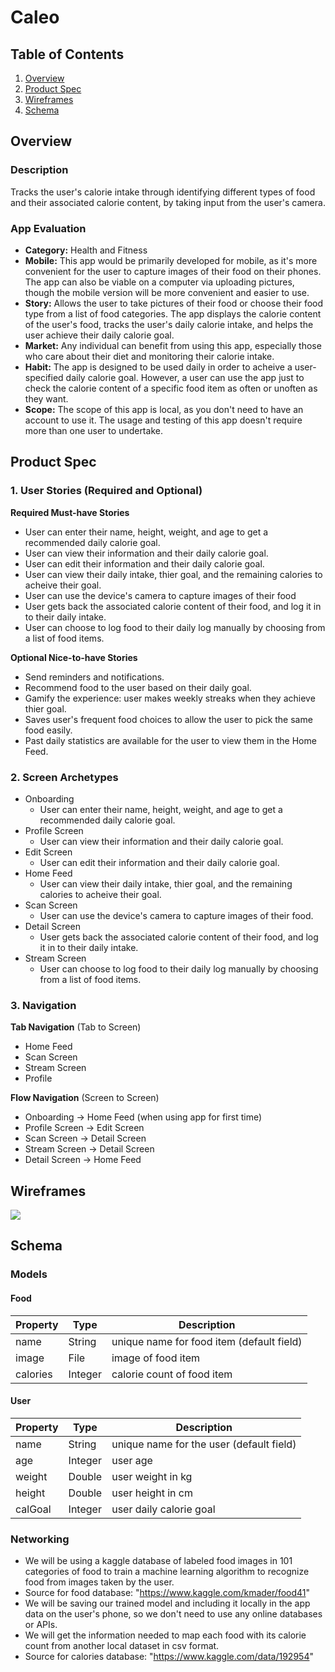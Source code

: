 # Caleo

## Table of Contents
1. [Overview](#Overview)
1. [Product Spec](#Product-Spec)
1. [Wireframes](#Wireframes)
2. [Schema](#Schema)

## Overview
### Description
Tracks the user's calorie intake through identifying different types of food and their associated calorie content, by taking input from the user's camera. 

### App Evaluation
- **Category:** Health and Fitness
- **Mobile:** This app would be primarily developed for mobile, as it's more convenient for the user to capture images of their food on their phones. The app can also be viable on a computer via uploading pictures, though the mobile version will be more convenient and easier to use.
- **Story:** Allows the user to take pictures of their food or choose their food type from a list of food categories. The app displays the calorie content of the user's food, tracks the user's daily calorie intake, and helps the user achieve their daily calorie goal.
- **Market:** Any individual can benefit from using this app, especially those who care about their diet and monitoring their calorie intake.
- **Habit:** The app is designed to be used daily in order to acheive a user-specified daily calorie goal. However, a user can use the app just to check the calorie content of a specific food item as often or unoften as they want.
- **Scope:** The scope of this app is local, as you don't need to have an account to use it. The usage and testing of this app doesn't require more than one user to undertake.

## Product Spec

### 1. User Stories (Required and Optional)

**Required Must-have Stories**

* User can enter their name, height, weight, and age to get a recommended daily calorie goal. 
* User can view their information and their daily calorie goal.
* User can edit their information and their daily calorie goal.
* User can view their daily intake, thier goal, and the remaining calories to acheive their goal.
* User can use the device's camera to  capture images of their food
* User gets back the associated calorie content of their food, and log it in to their daily intake. 
* User can choose to log food to their daily log manually by choosing from a list of food items.

**Optional Nice-to-have Stories**

* Send reminders and notifications.
* Recommend food to the user based on their daily goal.
* Gamify the experience: user makes weekly streaks when they achieve thier goal.
* Saves user's frequent food choices to allow the user to pick the same food easily.
* Past daily statistics are available for the user to view them in the Home Feed.

### 2. Screen Archetypes

* Onboarding
    * User can enter their name, height, weight, and age to get a recommended daily calorie goal. 
* Profile Screen
    * User can view their information and their daily calorie goal.
* Edit Screen
    * User can edit their information and their daily calorie goal.
* Home Feed
    * User can view their daily intake, thier goal, and the remaining calories to acheive their goal.
* Scan Screen 
    * User can use the device's camera to  capture images of their food.
* Detail Screen
    * User gets back the associated calorie content of their food, and log it in to their daily intake.
* Stream Screen
    * User can choose to log food to their daily log manually by choosing from a list of food items. 
### 3. Navigation

**Tab Navigation** (Tab to Screen)

* Home Feed
* Scan Screen
* Stream Screen
* Profile

**Flow Navigation** (Screen to Screen)

* Onboarding -> Home Feed (when using app for first time)
* Profile Screen -> Edit Screen
* Scan Screen -> Detail Screen
* Stream Screen -> Detail Screen
* Detail Screen -> Home Feed

## Wireframes
![](https://i.imgur.com/yM61VWt.jpg)


## Schema 

### Models

#### Food 

   | Property      | Type     | Description |
   | ------------- | -------- | ------------|
   | name      | String   | unique name for food item (default field) |
   | image        | File| image of food item |
   | calories         | Integer     | calorie count of food item |
   
#### User 

   | Property      | Type     | Description |
   | ------------- | -------- | ------------|
   | name      | String   | unique name for the user (default field) |
   | age       | Integer| user age |
   | weight    | Double     | user weight in kg |
   | height    | Double     | user height in cm |
   | calGoal   | Integer     | user daily calorie goal  |
   
### Networking
- We will be using a kaggle database of labeled food images in 101 categories of food to train a machine learning algorithm to recognize food from images taken by the user. 
- Source for food database: "https://www.kaggle.com/kmader/food41"
- We will be saving our trained model and including it locally in the app data on the user's phone, so we don't need to use any online databases or APIs. 
- We will get the information needed to map each food with its calorie count from another local dataset in csv format. 
- Source for calories database: "https://www.kaggle.com/data/192954"
